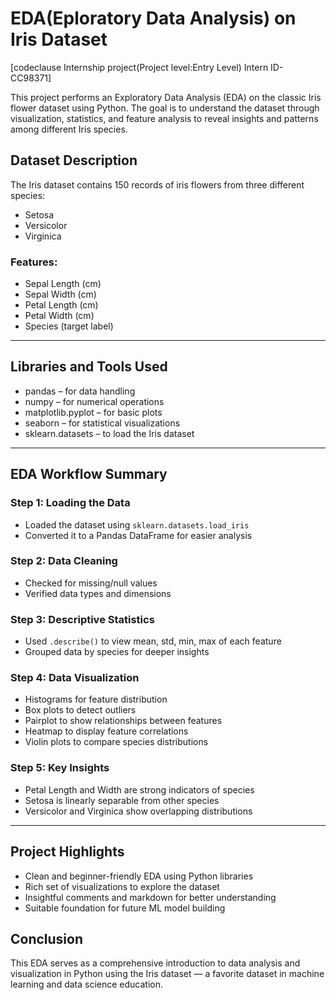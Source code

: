 # EDA(Eploratory Data Analysis) on Iris Dataset
[codeclause Internship project(Project level:Entry Level)
Intern ID- CC98371]

This project performs an Exploratory Data Analysis (EDA) on the classic Iris flower dataset using Python. The goal is to understand the dataset through visualization, statistics, and feature analysis to reveal insights and patterns among different Iris species.

## Dataset Description

The Iris dataset contains 150 records of iris flowers from three different species:
- Setosa
- Versicolor
- Virginica

### Features:
- Sepal Length (cm)
- Sepal Width (cm)
- Petal Length (cm)
- Petal Width (cm)
- Species (target label)

---

## Libraries and Tools Used
- pandas – for data handling
- numpy – for numerical operations
- matplotlib.pyplot – for basic plots
- seaborn – for statistical visualizations
- sklearn.datasets – to load the Iris dataset

---

## EDA Workflow Summary

### Step 1: Loading the Data
- Loaded the dataset using `sklearn.datasets.load_iris`
- Converted it to a Pandas DataFrame for easier analysis

### Step 2: Data Cleaning
- Checked for missing/null values
- Verified data types and dimensions

### Step 3: Descriptive Statistics
- Used `.describe()` to view mean, std, min, max of each feature
- Grouped data by species for deeper insights

### Step 4: Data Visualization
- Histograms for feature distribution
- Box plots to detect outliers
- Pairplot to show relationships between features
- Heatmap to display feature correlations
- Violin plots to compare species distributions

### Step 5: Key Insights
- Petal Length and Width are strong indicators of species
- Setosa is linearly separable from other species
- Versicolor and Virginica show overlapping distributions

---

## Project Highlights

- Clean and beginner-friendly EDA using Python libraries
- Rich set of visualizations to explore the dataset
- Insightful comments and markdown for better understanding
- Suitable foundation for future ML model building

## Conclusion

This EDA serves as a comprehensive introduction to data analysis and visualization in Python using the Iris dataset — a favorite dataset in machine learning and data science education.
